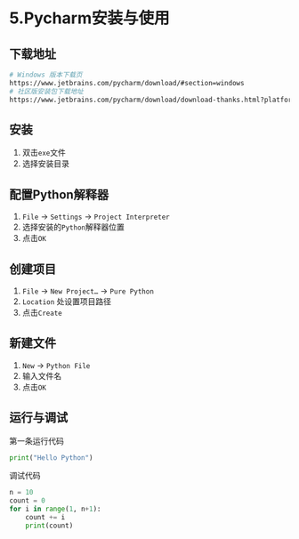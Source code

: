 # 5.Pycharm安装与使用

## 下载地址
```bash
# Windows 版本下载页
https://www.jetbrains.com/pycharm/download/#section=windows
# 社区版安装包下载地址
https://www.jetbrains.com/pycharm/download/download-thanks.html?platform=windows&code=PCC
```

## 安装
1. 双击`exe`文件
1. 选择安装目录

## 配置Python解释器
1. `File` -> `Settings` -> `Project Interpreter`
1. 选择安装的`Python`解释器位置
1. 点击`OK`

## 创建项目
1. `File` -> `New Project…` -> `Pure Python`
1. `Location` 处设置项目路径
1. 点击`Create`

## 新建文件
1. `New` -> `Python File`
1. 输入文件名
1. 点击`OK`

## 运行与调试


第一条运行代码

```python
print("Hello Python")
```


调试代码

```python
n = 10
count = 0
for i in range(1, n+1): 
    count += i 
    print(count)
```
